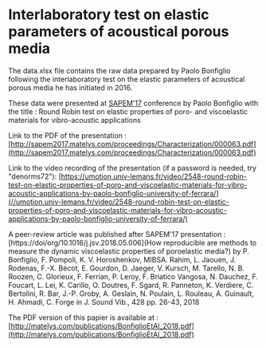 # Interlaboratory test on elastic parameters of acoustical porous media

The data.xlsx file contains the raw data prepared by Paolo Bonfiglio following the interlaboratory test on the  elastic parameters of acoustical porous media he has initiated in 2016.

These data were presented at [SAPEM'17](http://sapem2017.matelys.com) conference by Paolo Bonfiglio with the title :
Round Robin test on elastic properties of poro- and viscoelastic materials for vibro-acoustic applications

Link to the PDF of the presentation :
[http://sapem2017.matelys.com/proceedings/Characterization/000063.pdf](http://sapem2017.matelys.com/proceedings/Characterization/000063.pdf)

Link to the video recording of the presentation (if a password is needed, try "denorms72"):
[https://umotion.univ-lemans.fr/video/2548-round-robin-test-on-elastic-properties-of-poro-and-viscoelastic-materials-for-vibro-acoustic-applications-by-paolo-bonfiglio-university-of-ferrara/](//umotion.univ-lemans.fr/video/2548-round-robin-test-on-elastic-properties-of-poro-and-viscoelastic-materials-for-vibro-acoustic-applications-by-paolo-bonfiglio-university-of-ferrara/)

A peer-review article was published after SAPEM'17 presentation :
[https://doi/org/10.1016/j.jsv.2018.05.006](How reproducible are methods to measure the dynamic viscoelastic properties of poroelastic media?)
by
P. Bonfiglio, F. Pompoli, K. V. Horoshenkov, MIBSA. Rahim, L. Jaouen, J. Rodenas, F.-X. Bécot, E. Gourdon, D. Jaeger, V. Kursch, M. Tarello, N. B. Roozen, C. Glorieux, F. Ferrian, P. Leroy, F. Briatico Vangosa, N. Dauchez, F. Foucart, L. Lei, K. Carillo, O. Doutres, F. Sgard, R. Panneton, K. Verdiere, C. Bertolini, R. Bar, J.-P. Groby, A. Geslain, N. Poulain, L. Rouleau, A. Guinault, H. Ahmadi, C. Forge
in
J. Sound Vib., 428 pp. 26-43, 2018

The PDF version of this papier is available at : [http://matelys.com/publications/BonfiglioEtAl_2018.pdf](http://matelys.com/publications/BonfiglioEtAl_2018.pdf)